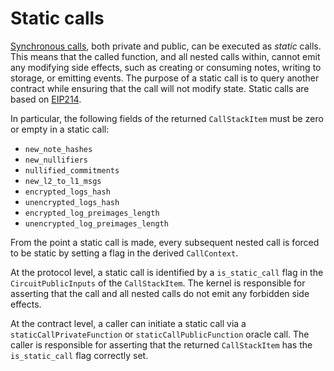 # Static calls

[Synchronous calls](./sync-calls.md), both private and public, can be executed as _static_ calls. This means that the called function, and all nested calls within, cannot emit any modifying side effects, such as creating or consuming notes, writing to storage, or emitting events. The purpose of a static call is to query another contract while ensuring that the call will not modify state. Static calls are based on [EIP214](https://eips.ethereum.org/EIPS/eip-214).

In particular, the following fields of the returned `CallStackItem` must be zero or empty in a static call:

<!-- Please can we have a similar list for the side effects of a public call? We're missing things like public state writes. -->

- `new_note_hashes`
- `new_nullifiers`
- `nullified_commitments`
- `new_l2_to_l1_msgs`
- `encrypted_logs_hash`
- `unencrypted_logs_hash`
- `encrypted_log_preimages_length`
- `unencrypted_log_preimages_length`

From the point a static call is made, every subsequent nested call is forced to be static by setting a flag in the derived `CallContext`.

At the protocol level, a static call is identified by a `is_static_call` flag in the `CircuitPublicInputs` of the `CallStackItem`. The kernel is responsible for asserting that the call and all nested calls do not emit any forbidden side effects.

At the contract level, a caller can initiate a static call via a `staticCallPrivateFunction` or `staticCallPublicFunction` oracle call. The caller is responsible for asserting that the returned `CallStackItem` has the `is_static_call` flag correctly set.
